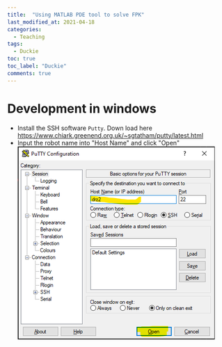 ```yaml
---
title:  "Using MATLAB PDE tool to solve FPK"
last_modified_at: 2021-04-18
categories: 
  - Teaching
tags:
  - Duckie
toc: true
toc_label: "Duckie"
comments: true
---
```


# Development in windows
- Install the SSH software `Putty`. Down load here https://www.chiark.greenend.org.uk/~sgtatham/putty/latest.html 
- Input the robot name into "Host Name" and click "Open"
  ![putty1](/assets/images/putty1.png)